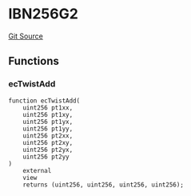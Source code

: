 # IBN256G2

[Git Source](https://github.com/Eoracle/target-contracts/blob/8a773595146b344dc5abd94aaf5ddfa445eed3c5/src/interfaces/IBN256G2.sol)

## Functions

### ecTwistAdd

```solidity
function ecTwistAdd(
    uint256 pt1xx,
    uint256 pt1xy,
    uint256 pt1yx,
    uint256 pt1yy,
    uint256 pt2xx,
    uint256 pt2xy,
    uint256 pt2yx,
    uint256 pt2yy
)
    external
    view
    returns (uint256, uint256, uint256, uint256);
```
